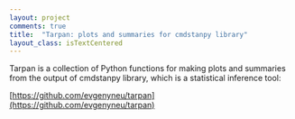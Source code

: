 ```yaml
---
layout: project
comments: true
title:  "Tarpan: plots and summaries for cmdstanpy library"
layout_class: isTextCentered
---
```


Tarpan is a collection of Python functions for making plots and summaries from the output of cmdstanpy library, which is a statistical inference tool:

[https://github.com/evgenyneu/tarpan](https://github.com/evgenyneu/tarpan)
